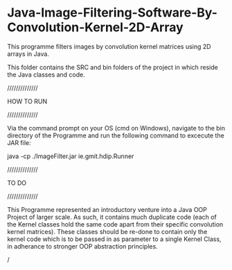 # Java-Image-Filtering-Software-By-Convolution-Kernel-2D-Array
This programme filters images by convolution kernel matrices using 2D arrays in Java.

This folder contains the SRC and bin folders of the project in which reside the Java classes and code.

//////////////

HOW TO RUN

//////////////

Via the command prompt on your OS (cmd on Windows), navigate to the bin directory of the Programme and run the following command to excecute the JAR file:

java -cp ./ImageFilter.jar ie.gmit.hdip.Runner

//////////////

TO DO

//////////////

This Programme represented an introductory venture into a Java OOP Project of larger scale. As such, it contains much duplicate code (each of the Kernel classes hold the same code apart from their specific convolution kernel matrices). These classes should be re-done to contain only the kernel code which is to be passed in as parameter to a single Kernel Class, in adherance to stronger OOP abstraction principles.

/
